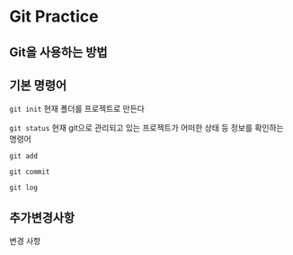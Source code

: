 # Git Practice
## Git을 사용하는 방법

## 기본 명령어

`git init`
현재 폴더를 프로젝트로 만든다

`git status`
현재 git으로 관리되고 있는 프로젝트가 어떠한 상태 등 정보를 확인하는 명령어

`git add`

`git commit`

`git log`

## 추가변경사항

변경 사항


